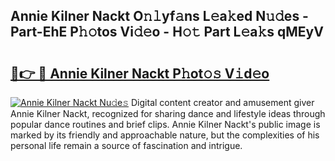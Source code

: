 ## Annie Kilner Nackt O𝚗𝚕yf𝚊ns L𝚎a𝚔ed N𝚞𝚍es - Part-EhE P𝚑𝚘tos Vi𝚍𝚎o - H𝚘𝚝 Part L𝚎a𝚔s qMEyV

# <h2><a href="http://kfedta3.oniu.top/?m=Annie+Kilner+Nackt">🔗👉 🔴 Annie Kilner Nackt P𝚑ot𝚘𝚜 V𝚒d𝚎o</a></h2>

[![Annie Kilner Nackt Nu𝚍e𝚜](https://i.imgur.com/0qMVB7G.gif)](http://kfedta3.oniu.top/?m=Annie+Kilner+Nackt)
Digital content creator and amusement giver Annie Kilner Nackt, recognized for sharing dance and lifestyle ideas through popular dance routines and brief clips. Annie Kilner Nackt's public image is marked by its friendly and approachable nature, but the complexities of his personal life remain a source of fascination and intrigue.  

